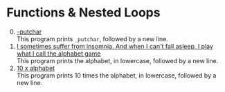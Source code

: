 # Functions & Nested Loops
0. [-putchar](./0-putchar.c)   
This program prints `_putchar`, followed by a new line.
1. [I sometimes suffer from insomnia. And when I can't fall asleep, I play what I call the alphabet game](./1-alphabet.c)   
This program prints the alphabet, in lowercase, followed by a new line.
2. [10 x alphabet](./2-print_alphabet_x10.c)   
This program prints 10 times the alphabet, in lowercase, followed by a new line.

